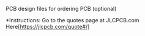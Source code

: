 PCB design files for ordering PCB (optional)

*Instructions:
Go to the quotes page at JLCPCB.com Here[https://jlcpcb.com/quote#/]
